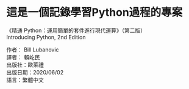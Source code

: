 # 這是一個記錄學習Python過程的專案

《精通 Python：運用簡單的套件進行現代運算》（第二版）  
Introducing Python, 2nd Edition  
  
作者： Bill Lubanovic    
譯者： 賴屹民  
出版社：歐萊禮    
出版日期：2020/06/02  
語言：繁體中文  